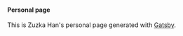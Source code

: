 #### Personal page 

This is Zuzka Han's personal page generated with [Gatsby]. 

[Gatsby]:https://www.gatsbyjs.org/